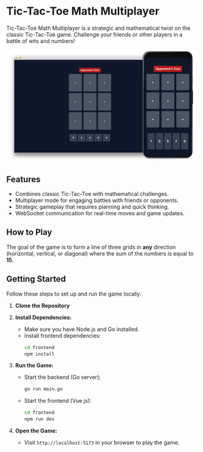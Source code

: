 # Tic-Tac-Toe Math Multiplayer

Tic-Tac-Toe Math Multiplayer is a strategic and mathematical twist on the classic Tic-Tac-Toe game. Challenge your friends or other players in a battle of wits and numbers!

![Game Preview](./images/tictactoe-dark.png)

## Features

- Combines classic Tic-Tac-Toe with mathematical challenges.
- Multiplayer mode for engaging battles with friends or opponents.
- Strategic gameplay that requires planning and quick thinking.
- WebSocket communication for real-time moves and game updates.

## How to Play

The goal of the game is to form a line of three grids in <strong>any</strong> direction (horizontal,
vertical, or diagonal)
where the sum of the numbers is equal to <strong>15</strong>.

## Getting Started

Follow these steps to set up and run the game locally:

1. **Clone the Repository**

2. **Install Dependencies:**

   - Make sure you have Node.js and Go installed.
   - Install frontend dependencies:
     ```bash
     cd frontend
     npm install
     ```

3. **Run the Game:**

   - Start the backend (Go server):
     ```bash
     go run main.go
     ```
   - Start the frontend (Vue.js):
     ```bash
     cd frontend
     npm run dev
     ```

4. **Open the Game:**
   - Visit `http://localhost:5173` in your browser to play the game.
